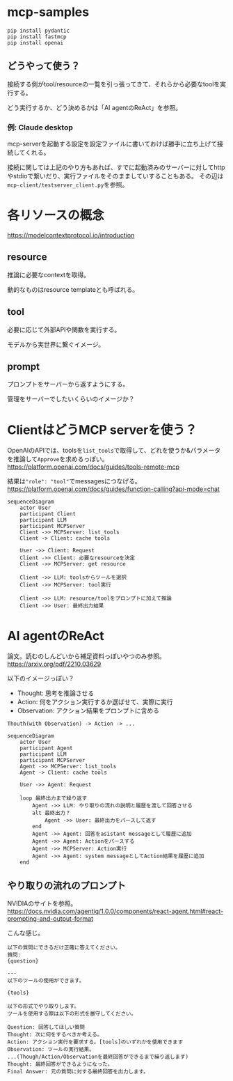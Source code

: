 # mcp-samples
```
pip install pydantic
pip install fastmcp
pip install openai
```

## どうやって使う？
接続する側がtool/resourceの一覧を引っ張ってきて、それらから必要なtoolを実行する。

どう実行するか、どう決めるかは「AI agentのReAct」を参照。

### 例: Claude desktop
mcp-serverを起動する設定を設定ファイルに書いておけば勝手に立ち上げて接続してくれる。

接続に関しては上記のやり方もあれば、すでに起動済みのサーバーに対してhttpやstdioで繋いだり、実行ファイルをそのまましていすることもある。
その辺は`mcp-client/testserver_client.py`を参照。


# 各リソースの概念
https://modelcontextprotocol.io/introduction

## resource
推論に必要なcontextを取得。

動的なものはresource templateとも呼ばれる。

## tool
必要に応じて外部APIや関数を実行する。

モデルから実世界に繋ぐイメージ。


## prompt
プロンプトをサーバーから返すようにする。

管理をサーバーでしたいくらいのイメージか？


# ClientはどうMCP serverを使う？
OpenAIのAPIでは、toolsを`list_tools`で取得して、どれを使うか&パラメータを推論して`Approve`を求めるっぽい。
https://platform.openai.com/docs/guides/tools-remote-mcp

結果は`"role": "tool"`でmessagesにつなげる。
https://platform.openai.com/docs/guides/function-calling?api-mode=chat


```mermaid
sequenceDiagram
    actor User
    participant Client
    participant LLM
    participant MCPServer
    Client ->> MCPServer: list_tools
    Client -> Client: cache tools

    User ->> Client: Request
    Client ->> Client: 必要なresourceを決定
    Client ->> MCPServer: get resource

    Client ->> LLM: toolsからツールを選択
    Client ->> MCPServer: tool実行

    Client ->> LLM: resource/toolをプロンプトに加えて推論
    Client ->> User: 最終出力結果
```

# AI agentのReAct
論文。読むのしんどいから補足資料っぽいやつのみ参照。
https://arxiv.org/pdf/2210.03629


以下のイメージっぽい？

- Thought: 思考を推論させる
- Action: 何をアクション実行するか選ばせて、実際に実行
- Observation: アクション結果をプロンプトに含める

```
Thouth(with Observation) -> Action -> ...
```

```mermaid
sequenceDiagram
    actor User
    participant Agent
    participant LLM
    participant MCPServer
    Agent ->> MCPServer: list_tools
    Agent -> Client: cache tools

    User ->> Agent: Request

    loop 最終出力まで繰り返す
        Agent ->> LLM: やり取りの流れの説明と履歴を渡して回答させる
        alt 最終出力？
            Agent ->> User: 最終出力をパースして返す
        end
        Agent ->> Agent: 回答をasistant messageとして履歴に追加
        Agent ->> Agent: Actionをパースする
        Agent ->> MCPServer: Action実行
        Agent ->> Agent: system messageとしてAction結果を履歴に追加
    end
```

## やり取りの流れのプロンプト
NVIDIAのサイトを参照。
https://docs.nvidia.com/agentiq/1.0.0/components/react-agent.html#react-prompting-and-output-format

こんな感じ。

```
以下の質問にできるだけ正確に答えてください。
質問:
{question}

---
以下のツールの使用ができます。

{tools}

以下の形式でやり取りします。
ツールを使用する際は以下の形式を厳守してください。

Question: 回答してほしい質問
Thought: 次に何をするべきか考える。
Action: アクション実行を要求する。[tools]のいずれかを使用できます
Observation: ツールの実行結果。
...(Though/Action/Observationを最終回答ができるまで繰り返します)
Thought: 最終回答ができるようになった。
Final Answer: 元の質問に対する最終回答を出力します。
```
